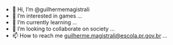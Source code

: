 - 👋 Hi, I’m @guilhermemagistrali
- 👀 I’m interested in games ...
- 🌱 I’m currently learning ...
- 💞️ I’m looking to collaborate on society ...
- 📫 How to reach me guilherme.magistrali@escola.pr.gov.br ...

<!---
guilhermemagistrali/guilhermemagistrali is a ✨ special ✨ repository because its `README.md` (this file) appears on your GitHub profile.
You can click the Preview link to take a look at your changes.
---
